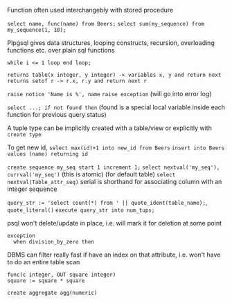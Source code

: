 <!-- SPDX-License-Identifier: zlib-acknowledgement -->
Function often used interchangebly with stored procedure

`select name, func(name) from Beers;`
`select sum(my_sequence) from my_sequence(1, 10);`

Plpgsql gives data structures, looping constructs, recursion, overloading functions etc. over plain sql functions

`while i <= 1 loop end loop;`

`returns table(x integer, y integer) -> variables x, y and return next`
`returns setof r -> r.x, r.y and return next r`

`raise notice 'Name is %', name`
`raise exception` (will go into error log)

`select ...; if not found then` (found is a special local variable inside each function for previous query status)

A tuple type can be implicitly created with a table/view or explicitly
with `create type`

To get new id, `select max(id)+1 into new_id from Beers`
`insert into Beers values (name) returning id`

`create sequence my_seq start 1 increment 1;`
`select nextval('my_seq'), currval('my_seq')` (this is atomic)
(for default table) `select nextval(Table_attr_seq)` 
serial is shorthand for associating column with an integer sequence

`query_str := 'select count(*) from ' || quote_ident(table_name);`, `quote_literal()`
`execute query_str into num_tups;`

psql won't delete/update in place, i.e. will mark it for deletion at some point

```
exception
  when division_by_zero then
```

DBMS can filter really fast if have an index on that attribute, i.e. won't have to do an entire table scan

```
func(c integer, OUT square integer)
square := square * square
```

`create aggregate agg(numeric)`
